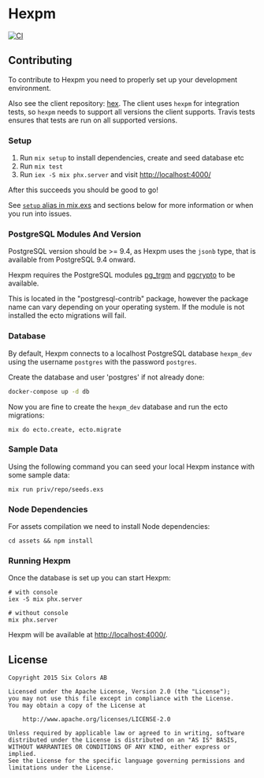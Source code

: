 # Hexpm

[![CI](https://github.com/hexpm/hexpm/workflows/CI/badge.svg)](https://github.com/hexpm/hexpm/actions?query=workflow%3ACI)

## Contributing

To contribute to Hexpm you need to properly set up your development environment.

Also see the client repository: [hex](https://github.com/hexpm/hex). The client uses `hexpm` for integration tests, so `hexpm` needs to support all versions the client supports. Travis tests ensures that tests are run on all supported versions.

### Setup

1. Run `mix setup` to install dependencies, create and seed database etc
2. Run `mix test`
3. Run `iex -S mix phx.server` and visit [http://localhost:4000/](http://localhost:4000/)

After this succeeds you should be good to go!

See [`setup` alias in mix.exs](./mix.exs) and sections below for more information or when you run into issues.

### PostgreSQL Modules And Version

PostgreSQL version should be >= 9.4, as Hexpm uses the `jsonb` type, that is available from PostgreSQL 9.4 onward.

Hexpm requires the PostgreSQL modules [pg_trgm](http://www.postgresql.org/docs/9.4/static/pgtrgm.html) and [pgcrypto](http://www.postgresql.org/docs/9.4/static/pgcrypto.html) to be available.

This is located in the "postgresql-contrib" package, however the package name can vary depending on your operating system. If the module is not installed the ecto migrations will fail.

### Database

By default, Hexpm connects to a localhost PostgreSQL database `hexpm_dev` using the username `postgres` with the password `postgres`.

Create the database and user 'postgres' if not already done:

```sh
docker-compose up -d db
```

Now you are fine to create the `hexpm_dev` database and run the ecto migrations:

```shell
mix do ecto.create, ecto.migrate
```

### Sample Data

Using the following command you can seed your local Hexpm instance with some sample data:

```shell
mix run priv/repo/seeds.exs
```

### Node Dependencies

For assets compilation we need to install Node dependencies:

```shell
cd assets && npm install
```

### Running Hexpm

Once the database is set up you can start Hexpm:

```shell
# with console
iex -S mix phx.server

# without console
mix phx.server
```

Hexpm will be available at [http://localhost:4000/](http://localhost:4000/).

## License

    Copyright 2015 Six Colors AB

    Licensed under the Apache License, Version 2.0 (the "License");
    you may not use this file except in compliance with the License.
    You may obtain a copy of the License at

        http://www.apache.org/licenses/LICENSE-2.0

    Unless required by applicable law or agreed to in writing, software
    distributed under the License is distributed on an "AS IS" BASIS,
    WITHOUT WARRANTIES OR CONDITIONS OF ANY KIND, either express or implied.
    See the License for the specific language governing permissions and
    limitations under the License.
